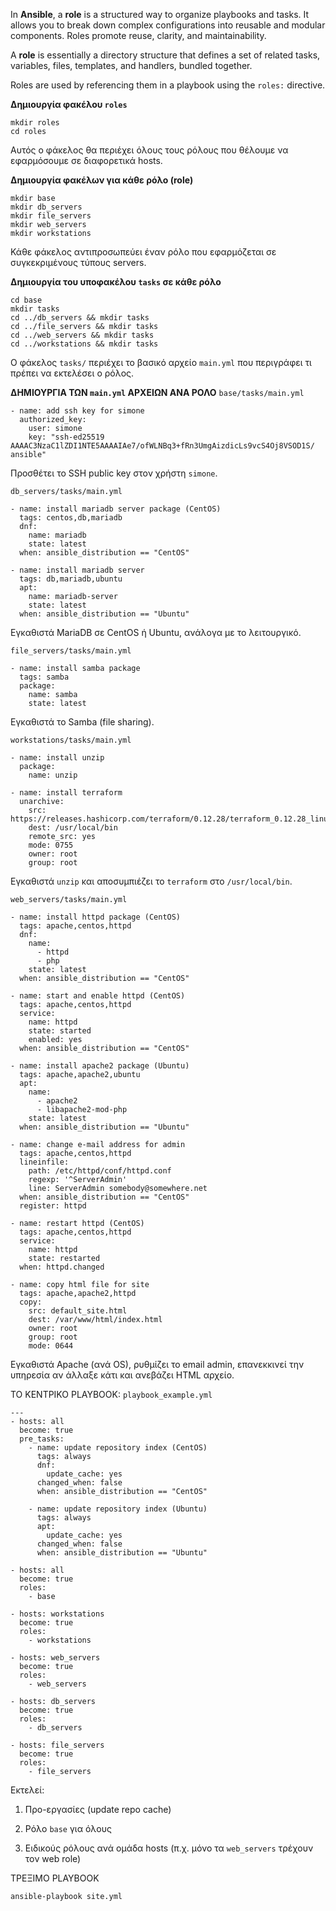 In **Ansible**, a **role** is a structured way to organize playbooks and tasks. It allows you to break down complex configurations into reusable and modular components. Roles promote reuse, clarity, and maintainability.

A **role** is essentially a directory structure that defines a set of related tasks, variables, files, templates, and handlers, bundled together.

Roles are used by referencing them in a playbook using the `roles:` directive.

**Δημιουργία φακέλου `roles`**
```
mkdir roles
cd roles
```
Αυτός ο φάκελος θα περιέχει όλους τους ρόλους που θέλουμε να εφαρμόσουμε σε διαφορετικά hosts.

**Δημιουργία φακέλων για κάθε ρόλο (role)**
```
mkdir base
mkdir db_servers
mkdir file_servers
mkdir web_servers
mkdir workstations
```
Κάθε φάκελος αντιπροσωπεύει έναν ρόλο που εφαρμόζεται σε συγκεκριμένους τύπους servers.

**Δημιουργία του υποφακέλου `tasks` σε κάθε ρόλο**

```
cd base
mkdir tasks
cd ../db_servers && mkdir tasks
cd ../file_servers && mkdir tasks
cd ../web_servers && mkdir tasks
cd ../workstations && mkdir tasks
```

Ο φάκελος `tasks/` περιέχει το βασικό αρχείο `main.yml` που περιγράφει τι πρέπει να εκτελέσει ο ρόλος.

**ΔΗΜΙΟΥΡΓΙΑ ΤΩΝ `main.yml` ΑΡΧΕΙΩΝ ΑΝΑ ΡΟΛΟ**
`base/tasks/main.yml`
```
- name: add ssh key for simone
  authorized_key:
    user: simone
    key: "ssh-ed25519 AAAAC3NzaC1lZDI1NTE5AAAAIAe7/ofWLNBq3+fRn3UmgAizdicLs9vcS4Oj8VSOD1S/ ansible"
```
Προσθέτει το SSH public key στον χρήστη `simone`.

`db_servers/tasks/main.yml`
```
- name: install mariadb server package (CentOS)
  tags: centos,db,mariadb
  dnf:
    name: mariadb
    state: latest
  when: ansible_distribution == "CentOS"

- name: install mariadb server
  tags: db,mariadb,ubuntu
  apt:
    name: mariadb-server
    state: latest
  when: ansible_distribution == "Ubuntu"

```
Εγκαθιστά MariaDB σε CentOS ή Ubuntu, ανάλογα με το λειτουργικό.

`file_servers/tasks/main.yml`
```
- name: install samba package
  tags: samba
  package:
    name: samba
    state: latest
```
Εγκαθιστά το Samba (file sharing).

`workstations/tasks/main.yml`
```
- name: install unzip
  package:
    name: unzip

- name: install terraform
  unarchive:
    src: https://releases.hashicorp.com/terraform/0.12.28/terraform_0.12.28_linux_amd64.zip
    dest: /usr/local/bin
    remote_src: yes
    mode: 0755
    owner: root
    group: root

```
Εγκαθιστά `unzip` και αποσυμπιέζει το `terraform` στο `/usr/local/bin`.

`web_servers/tasks/main.yml`
```
- name: install httpd package (CentOS)
  tags: apache,centos,httpd
  dnf:
    name:
      - httpd
      - php
    state: latest
  when: ansible_distribution == "CentOS"

- name: start and enable httpd (CentOS)
  tags: apache,centos,httpd
  service:
    name: httpd
    state: started
    enabled: yes
  when: ansible_distribution == "CentOS"

- name: install apache2 package (Ubuntu)
  tags: apache,apache2,ubuntu
  apt:
    name:
      - apache2
      - libapache2-mod-php
    state: latest
  when: ansible_distribution == "Ubuntu"

- name: change e-mail address for admin
  tags: apache,centos,httpd
  lineinfile:
    path: /etc/httpd/conf/httpd.conf
    regexp: '^ServerAdmin'
    line: ServerAdmin somebody@somewhere.net
  when: ansible_distribution == "CentOS"
  register: httpd

- name: restart httpd (CentOS)
  tags: apache,centos,httpd
  service:
    name: httpd
    state: restarted
  when: httpd.changed

- name: copy html file for site
  tags: apache,apache2,httpd
  copy:
    src: default_site.html
    dest: /var/www/html/index.html
    owner: root
    group: root
    mode: 0644

```
Εγκαθιστά Apache (ανά OS), ρυθμίζει το email admin, επανεκκινεί την υπηρεσία αν άλλαξε κάτι και ανεβάζει HTML αρχείο.

ΤΟ ΚΕΝΤΡΙΚΟ PLAYBOOK: `playbook_example.yml`
```
---
- hosts: all
  become: true
  pre_tasks:
    - name: update repository index (CentOS)
      tags: always
      dnf:
        update_cache: yes
      changed_when: false
      when: ansible_distribution == "CentOS"

    - name: update repository index (Ubuntu)
      tags: always
      apt:
        update_cache: yes
      changed_when: false
      when: ansible_distribution == "Ubuntu"

- hosts: all
  become: true
  roles:
    - base

- hosts: workstations
  become: true
  roles:
    - workstations

- hosts: web_servers
  become: true
  roles:
    - web_servers

- hosts: db_servers
  become: true
  roles:
    - db_servers

- hosts: file_servers
  become: true
  roles:
    - file_servers

```
Εκτελεί:

1. Προ-εργασίες (update repo cache)
    
2. Ρόλο `base` για όλους
    
3. Ειδικούς ρόλους ανά ομάδα hosts (π.χ. μόνο τα `web_servers` τρέχουν τον web role)

ΤΡΕΞΙΜΟ PLAYBOOK
```
ansible-playbook site.yml
```
